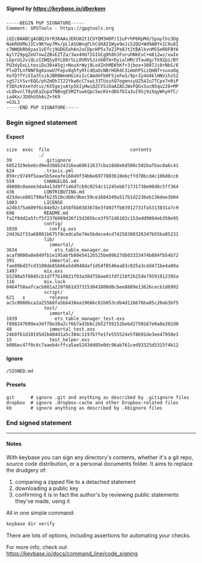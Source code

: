 ##### Signed by https://keybase.io/dberkom
```
-----BEGIN PGP SIGNATURE-----
Comment: GPGTools - https://gpgtools.org

iQIcBAABCgAGBQJVrR3KAAoJEKU82t1CbYQM3H0P/11uPrhP6RpMd/Spaylhs3Dg
NakROUMoJICv9KYwy7Mx/pLlASUWnqFLhCdXAIIWye9eJiS2QU+Wd9ABYn1C8u8I
c7WWQkRbQyax1vEfcj9GDG5oh6n2oCDpcHP5x7eZJPe8Jt2tBAlkvnMS5eR0FBY6
AylY29pgZeU7nw2ZBxEZTZa/3wx4HU7IGIGCg9h8hJFuruhNkEsC+m812wz/xwIe
LGpcUi2viQLoIZWQSy0YLD8rSLL0VRVSJzobBTmrDyialHM/3Tau0g/Tk9Zpz/BY
PU3dyDxLLtexiDu30xA5gj+NouXrWyj8LoXZnhMEKhKf+3jbox+3087Ji0rNbS/6
PlvDTLnfNNF8g0avwU7Fepv8qhfyRtcdQaOcNBrHGR4C3immhP5izQmNT+suxoOq
XofD7fYiVIa3tsikJBR0WnmHGiksIcCAmdHfbHF5jeFwS/9prZy4d4klHNVihzS2
sgS7iYSvrEQG/phZmDh7I22Ykw6cC7swi33TUsutQ7ogmnsyUZ542u7TCpx7nRiP
F3QhzkVxeYdtsz/KX5gejuAtp5kIyHwiQZCVSiOaAZASJWxFQGsSucN5qu228+MP
vLQbvnl78yUEaZupaTNBngE5MZfuwkQpc5wcKV+dDGf6Ia3uI95j9zXqyWhyHfC/
ia4Kx/JDOhUShAcZ+tK9
=G3L3
-----END PGP SIGNATURE-----

```

<!-- END SIGNATURES -->

### Begin signed statement 

#### Expect

```
size  exec  file                              contents                                                        
            ./                                                                                                
39            .gitignore                      6852329ebe6cd9ed388b24316ea68612637cba18d8e6d508c502bafbac0a6c41
624           .travis.yml                     059cc9749f5eae5b5eeafe16049f34b6e6977803610ebcffd70bcd4c106d8ccb
559           CHANGELOG.md                    d8808c0aeee3da4a13d9ff146d7cb9c0254c11245eb671731738e00d6c5ff364
436           CONTRIBUTING.md                 d23dece801790afb23510cdb0c9bec59ce1684349a517b1d2236eb136dee3b04
1083          LICENSE                         a24b375a609f6c84e82c1458fbb0383678e3f492ffb83912731fa5313831a7c9
698           README.md                       fa2f0dd2a5fcf5f2376089d26f15d305bce3f972d6102c153edd9084eb350e95
              config/                                                                                         
1030            config.exs                    2d43b2f33a68081b675f8cedca5e74e5bdece4cd74258308326347b55ba85231
              lib/                                                                                            
                immortal/                                                                                     
3634              ets_table_manager.ex        acaf9800a8e849fb1e195abfb80e5412b525be09b27db03333474b884fb54b72
391             immortal.ex                   fae89bd37cd3100de85b66a5dd048daf1d54f8546ea83c025a3cdd471be4a89a
1497          mix.exs                         b5298a5f0845cb1d7f7b10021f03a38d756ae01fdf210f2b25de79591912395a
116           mix.lock                        0464f58aafcacb881a220f861d373153041800d0cbee8889e13626cecb1d6992
              script/                                                                                         
621   x         release                       ac5c0088bca2a25568fa5bb438ea19666c01b053cdb4d116676ba85c20ab3bf5
              test/                                                                                           
                immortal/                                                                                     
1839              ets_table_manager_test.exs  f898247699ea34ff8e38a2cf6b7ad3bbc2b52759152bebd2750167e0a8e202d0
48              immortal_test.exs             24b0f61d10195d2b404d1a5c304c1197b7fe1fe555524e5f8b91de3ee47950e3
15              test_helper.exs               b086ec47f0c6c7aaeb4cffca5ae5243dd05e0dc96ab761ced93325d5315f4b12
```

#### Ignore

```
/SIGNED.md
```

#### Presets

```
git      # ignore .git and anything as described by .gitignore files
dropbox  # ignore .dropbox-cache and other Dropbox-related files    
kb       # ignore anything as described by .kbignore files          
```

<!-- summarize version = 0.0.9 -->

### End signed statement

<hr>

#### Notes

With keybase you can sign any directory's contents, whether it's a git repo,
source code distribution, or a personal documents folder. It aims to replace the drudgery of:

  1. comparing a zipped file to a detached statement
  2. downloading a public key
  3. confirming it is in fact the author's by reviewing public statements they've made, using it

All in one simple command:

```bash
keybase dir verify
```

There are lots of options, including assertions for automating your checks.

For more info, check out https://keybase.io/docs/command_line/code_signing